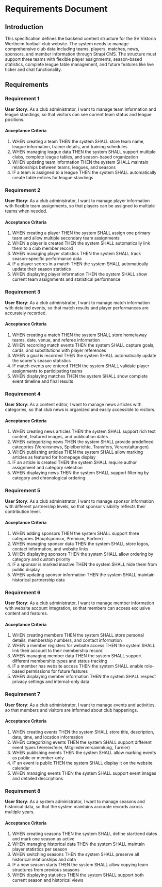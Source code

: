 # Requirements Document

## Introduction

This specification defines the backend content structure for the SV Viktoria Wertheim football club website. The system needs to manage comprehensive club data including teams, players, matches, news, sponsors, and member information through Strapi CMS. The structure must support three teams with flexible player assignments, season-based statistics, complete league table management, and future features like live ticker and chat functionality.

## Requirements

### Requirement 1

**User Story:** As a club administrator, I want to manage team information and league standings, so that visitors can see current team status and league positions.

#### Acceptance Criteria

1. WHEN creating a team THEN the system SHALL store team name, league information, trainer details, and training schedules
2. WHEN managing league data THEN the system SHALL support multiple clubs, complete league tables, and season-based organization
3. WHEN updating team information THEN the system SHALL maintain relationships between teams, leagues, and seasons
4. IF a team is assigned to a league THEN the system SHALL automatically create table entries for league standings

### Requirement 2

**User Story:** As a club administrator, I want to manage player information with flexible team assignments, so that players can be assigned to multiple teams when needed.

#### Acceptance Criteria

1. WHEN creating a player THEN the system SHALL assign one primary team and allow multiple secondary team assignments
2. WHEN a player is created THEN the system SHALL automatically link them to a club member record
3. WHEN managing player statistics THEN the system SHALL track season-specific performance data
4. IF a player scores in a match THEN the system SHALL automatically update their season statistics
5. WHEN displaying player information THEN the system SHALL show current team assignments and statistical performance

### Requirement 3

**User Story:** As a club administrator, I want to manage match information with detailed events, so that match results and player performances are accurately recorded.

#### Acceptance Criteria

1. WHEN creating a match THEN the system SHALL store home/away teams, date, venue, and referee information
2. WHEN recording match events THEN the system SHALL capture goals, cards, and substitutions with player references
3. WHEN a goal is recorded THEN the system SHALL automatically update the scorer's season statistics
4. IF match events are entered THEN the system SHALL validate player assignments to participating teams
5. WHEN displaying matches THEN the system SHALL show complete event timeline and final results

### Requirement 4

**User Story:** As a content editor, I want to manage news articles with categories, so that club news is organized and easily accessible to visitors.

#### Acceptance Criteria

1. WHEN creating news articles THEN the system SHALL support rich text content, featured images, and publication dates
2. WHEN categorizing news THEN the system SHALL provide predefined categories (Vereinsnews, Spielberichte, Transfers, Veranstaltungen)
3. WHEN publishing articles THEN the system SHALL allow marking articles as featured for homepage display
4. IF an article is created THEN the system SHALL require author assignment and category selection
5. WHEN displaying news THEN the system SHALL support filtering by category and chronological ordering

### Requirement 5

**User Story:** As a club administrator, I want to manage sponsor information with different partnership levels, so that sponsor visibility reflects their contribution level.

#### Acceptance Criteria

1. WHEN adding sponsors THEN the system SHALL support three categories (Hauptsponsor, Premium, Partner)
2. WHEN managing sponsor data THEN the system SHALL store logos, contact information, and website links
3. WHEN displaying sponsors THEN the system SHALL allow ordering by category and custom priority
4. IF a sponsor is marked inactive THEN the system SHALL hide them from public display
5. WHEN updating sponsor information THEN the system SHALL maintain historical partnership data

### Requirement 6

**User Story:** As a club administrator, I want to manage member information with website account integration, so that members can access exclusive content and features.

#### Acceptance Criteria

1. WHEN creating members THEN the system SHALL store personal details, membership numbers, and contact information
2. WHEN a member registers for website access THEN the system SHALL link their account to their membership record
3. WHEN managing member data THEN the system SHALL support different membership types and status tracking
4. IF a member has website access THEN the system SHALL enable role-based permissions for future features
5. WHEN displaying member information THEN the system SHALL respect privacy settings and internal-only data

### Requirement 7

**User Story:** As a club administrator, I want to manage events and activities, so that members and visitors are informed about club happenings.

#### Acceptance Criteria

1. WHEN creating events THEN the system SHALL store title, description, date, time, and location information
2. WHEN categorizing events THEN the system SHALL support different event types (Vereinsfeier, Mitgliederversammlung, Turnier)
3. WHEN publishing events THEN the system SHALL allow marking events as public or member-only
4. IF an event is public THEN the system SHALL display it on the website calendar
5. WHEN managing events THEN the system SHALL support event images and detailed descriptions

### Requirement 8

**User Story:** As a system administrator, I want to manage seasons and historical data, so that the system maintains accurate records across multiple years.

#### Acceptance Criteria

1. WHEN creating seasons THEN the system SHALL define start/end dates and mark one season as active
2. WHEN managing historical data THEN the system SHALL maintain player statistics per season
3. WHEN switching seasons THEN the system SHALL preserve all historical relationships and data
4. IF a new season starts THEN the system SHALL allow copying team structures from previous seasons
5. WHEN displaying statistics THEN the system SHALL support both current season and historical views